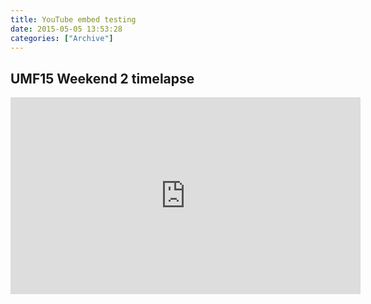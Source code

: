 ```yaml
---
title: YouTube embed testing
date: 2015-05-05 13:53:28
categories: ["Archive"]
---
```


## UMF15 Weekend 2 timelapse
<iframe width="560" height="315" src="https://www.youtube.com/embed/dk0FwxdHQBM" frameborder="0" allowfullscreen></iframe>